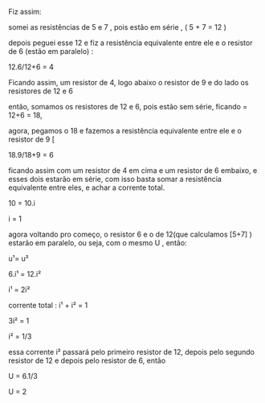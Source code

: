 Fiz assim:

somei as resistências de 5 e 7 , pois estão em série , ( 5 + 7 = 12 )

depois peguei esse 12 e fiz a resistência equivalente entre ele e o resistor de 6 (estão em paralelo) :

12.6/12+6 = 4

Ficando assim, um resistor de 4, logo abaixo o resistor de 9 e do lado os resistores de 12 e 6

então, somamos os resistores de 12 e 6, pois estão sem série, ficando = 12+6 = 18,

agora, pegamos o 18 e fazemos a resistência equivalente entre ele e o resistor de 9 [

18.9/18+9 = 6

ficando assim com um resistor de 4 em cima e um resistor de 6 embaixo, e esses dois estarão em série, com isso basta somar a resistência equivalente entre eles, e achar a corrente total.

10 = 10.i

i = 1

agora voltando pro começo, o resistor 6 e o de 12(que calculamos [5+7] ) estarão em paralelo, ou seja, com o mesmo U , então:

u¹= u²

6.i¹ = 12.i²

i¹ = 2i²

corrente total : i¹ + i² = 1

3i² = 1

i² = 1/3

essa corrente i² passará pelo primeiro resistor de 12, depois pelo segundo resistor de 12 e depois pelo resistor de 6, então

U = 6.1/3

U = 2